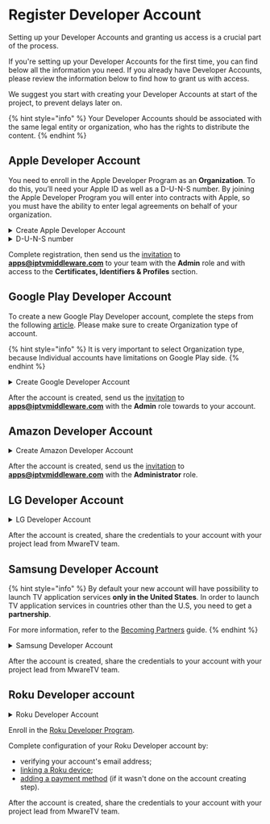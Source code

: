 # Register Developer Account

Setting up your Developer Accounts and granting us access is a crucial part of the process.

If you're setting up your Developer Accounts for the first time, you can find below all the information you need. If you already have Developer Accounts, please review the information below to find how to grant us with access.

We suggest you start with creating your Developer Accounts at start of the project, to prevent delays later on.

{% hint style="info" %}
Your Developer Accounts should be associated with the same legal entity or organization, who has the rights to distribute the content.
{% endhint %}

## Apple Developer Account

You need to enroll in the Apple Developer Program as an **Organization**. To do this, you’ll need your Apple ID as well as a D-U-N-S number. By joining the Apple Developer Program you will enter into contracts with Apple, so you must have the ability to enter legal agreements on behalf of your organization.

<details>

<summary>Create Apple Developer Account</summary>

#### Create your Apple Account when you set up your device

1. First, tap "Forgot password or don’t have an Apple Account?"
2. Then, Create a Free Apple Account.
3. Specify your birthday and your name, password and other fields, then click Continue
4. Specify your email, then you will use this address to access your Apple account. You can also create a new email in iCloud by "Don’t have an email address?" link.
5. Follow the steps to verify your email, specify a password and other required info.

#### Create your Apple Account using the App Store on your device

1. Open the [Apple Developer](https://developer.apple.com/) portal and tap the Account button.
2. Click [Create yours now](https://appleid.apple.com/account?appId=632\&returnUrl=https%3A%2F%2Fdeveloper.apple.com%2Faccount%2F).
3. Specify your birthday and your name, password and other fields, then click Continue
4. Enter your payment and billing information, click Next.&#x20;
5. Then you have to confirm the phone number and click Next
6. Follow the steps in a mail by Apple to verify your email.

</details>

<details>

<summary>D-U-N-S number</summary>

## D-U-N-S® Number

{% hint style="info" %}
Below is a copy of the original Apple article available by the link: [https://developer.apple.com/support/D-U-N-S/](https://developer.apple.com/support/D-U-N-S/)
{% endhint %}

The D-U-N-S Number is a unique nine-digit number that identifies business entities on a location-specific basis. Assigned and maintained by Dun & Bradstreet (D\&B), the D-U-N-S Number is widely used as a standard business identifier.

Your D-U-N-S Number will be used to check the identity and legal entity status of your organization as part of our enrollment verification process for joining the Apple Developer Program or the Apple Developer Enterprise Program. While many types of businesses can receive a D-U-N-S Number, your business must be recognized as a legal entity (such as a corporation, limited partnership, or limited liability company) to enter into the legal terms and obligations of Apple Developer Program agreements. DBAs, fictitious businesses, trade names, and branches are not accepted.

Companies and educational institutions must provide a D-U-N-S Number registered to their legal entity. A D-U-N-S Number is optional for government organizations. If you're enrolling as an individual, you don't need a D-U-N-S Number.

### Requesting a D-U-N-S Number

D\&B may have already assigned your organization a free D-U-N-S Number. Before enrolling, [look up your organization](https://developer.apple.com/enroll/duns-lookup/) to see if you have a D-U-N-S Number. If your company is not listed, you’ll have the option to submit your information to Dun & Bradstreet for a free D-U-N-S Number.

You'll be asked for the following information when looking up your organization:

* Legal entity name
* Headquarters address
* Mailing address
* Your work contact information

As part of their verification process, a D\&B representative may contact you directly for more information (such as your business type or number of employees). Please have your business registration documents ready.

### Receiving and managing your D-U-N-S Number

After requesting a D-U-N-S Number, please allow up to 5 business days to receive your number from D\&B. Expediting your D-U-N-S Number creation process will not shorten this waiting period. If your application has taken longer than two weeks to process, please [email D\&B](https://support.dnb.com/?CUST=APPLEDEV).

Once you receive your D-U-N-S Number, please allow up to 2 business days for Apple to receive your information from D\&B. After this period, you may enroll as a company/organization in the Apple Developer Program.

To update your D\&B profile, [email D\&B](https://support.dnb.com/?CUST=APPLEDEV). Please note that it takes up to two business days for D\&B to provide updated information to Apple.

### During enrollment I received the message, "Your organization is not listed as a legal entity." What does this mean?

The business you entered is either listed in the D\&B database with a different legal status (such as a sole proprietorship), or its legal status has not been verified. When enrolling, make sure to use the legal entity name of your organization, as Apple does not accept DBAs, fictitious businesses, trade names, or branches for enrollment as a company/organization. If your legal status is a sole proprietorship/single person business, [enroll as an individual](https://developer.apple.com/programs/enroll/). If you believe your business should be listed as a legal entity, have your business registration documents ready and [email D\&B](https://support.dnb.com/?CUST=APPLEDEV). Complete business registration documents are required to verify your organization’s legal status.

</details>

Complete registration, then send us the [invitation](https://help.apple.com/developer-account/#/dev3e8818774) to **apps@iptvmiddleware.com** to your team with the **Admin** role and with access to the **Certificates, Identifiers & Profiles** section.

## Google Play Developer Account <a href="#google-play-developer-account" id="google-play-developer-account"></a>

To create a new Google Play Developer account, complete the steps from the following [article](https://support.google.com/googleplay/android-developer/answer/6112435?hl=en#zippy=%2Cstep-sign-up-for-a-google-play-developer-account). Please make sure to create Organization type of account.

{% hint style="info" %}
It is very important to select Organization type, because Individual accounts have limitations on Google Play side.
{% endhint %}

<details>

<summary>Create Google Developer Account</summary>

{% hint style="info" %}
Info below got from the Google article available by the link: [https://support.google.com/googleplay/android-developer/answer/6112435](https://support.google.com/googleplay/android-developer/answer/6112435)
{% endhint %}

### Register for a Play Console developer account

1. Sign up for a Play Console developer account
   1. [Sign up for a Play Console developer account](https://play.google.com/apps/publish/signup).
   2. Then, you can start using Play Console to [publish and manage the apps](https://developer.android.com/distribute/googleplay/developer-console.html).
2. You have to accept the Developer Distribution Agreement
3. In order to use Google Play, you have to pay the registration fee - 25$&#x20;
4. Choose a developer account type: Personal or Organization.&#x20;
5. Verify your developer identity information
6. Meet testing requirements and device verification requirements

</details>

After the account is created, send us the [invitation](https://support.google.com/googleplay/android-developer/answer/9844686?hl=en\&visit_id=637595215236383957-3666748548\&rd=1) to **apps@iptvmiddleware.com** with the **Admin** role towards to your account.

## Amazon Developer Account <a href="#amazon-developer-account" id="amazon-developer-account"></a>

<details>

<summary>Create Amazon Developer Account</summary>

{% hint style="info" %}
Below is a copy of the original Amazon article available by the link: [https://developer.amazon.com/docs/app-submission/manage-account-and-permissions.html](https://developer.amazon.com/docs/app-submission/manage-account-and-permissions.html)
{% endhint %}

### Create a developer account

You must create an Amazon developer account in order to publish an app in the Appstore. If you already have an Amazon.com account but not an Amazon developer account, you can optionally sign in with your Amazon.com account. The Developer Console automatically creates a developer account using your Amazon.com email address, and the two accounts are tied together and synced. When signing in, you are prompted to complete the registration profile pages in the Developer Console.

To create a new Amazon developer account:

1. Go to [https://developer.amazon.com](https://developer.amazon.com/).
2. Click **Sign In** in the upper-right corner.
3. Click **Create your Amazon Developer account**.
4.  Complete the requested fields for your name, email, and password, and then click **Create your Amazon Developer account**.

    You're prompted to enter a One Time Password (OTP) sent to the email address you provided. (If this One Time Password dialog doesn't appear, your corporate VPN might be blocking the page. Try disconnecting from VPN.)
5. Go to your email to retrieve the OTP. Enter it into the **Enter OTP** field and click **Create your Amazon account**.
6. When you log in to your developer account, you might be prompted to add a mobile phone number to enhance the security of your account. Add your number and complete the verification process.
7.  You're now signed in to the Developer Console and presented with a Developer Registration screen. Complete the information fields in the **Developer Details** and **Contact Details** sections.

    When you later publish an app, you'll have the option to associate the Contact Details here for your App Details page in the Appstore listing. You can also supply different contact details when you publish your app. On your App Details page, the email address and company site appear in a "Developer info" section, while the "Developer/Company name" appears below your app title.

    Most of these fields are basic information fields that you can update later as needed. However, the **Developer/Company name** field cannot be edited after you click **Submit** (except by filing a support case).
8. In the **Amazon Developer Services Agreement** section, click the link to read the agreement, and then click the **I agree** button. You can always read this legal agreement more carefully here: [Amazon Developer Services Agreement](https://developer.amazon.com/support/legal/da). This agreement is required to distribute your app.
9. Click **Submit**. A "Welcome" screen appears with options to customize your interests as well as received product information and updates.
10. Select the desired checkboxes and then click one of the following:
    * **Continue completing your profile** — this takes you to the Settings tab. For a brief description of the subtabs available here, see [Settings subtabs](https://developer.amazon.com/docs/app-submission/manage-account-and-permissions.html#settings_tab).
    * **Start exploring the console** — this takes you to the Dashboard (shown below), which has quick links for common actions.

The Developer Console acts as a configuration portal for different Appstore-related products. Each product often has its own configuration screens, tabs, and branding.

### Add users to your organization's developer account

If your company has multiple users who work on app development and submission, you can give them access to your company's account. You can also assign each user a role that limits their permissions within your account. As an account owner, you are responsible for all activities that occur under the accounts you authorize.

To share your account with another user:

1. Sign in to the Developer Console.
2. Go to **Settings** > **User Permissions**.
3. Click **Add New**.
4. Type the user's email address and select his or her role. Four options are available, each with unique permissions. Choosing the correct user permissions for each user allows the account owner to control what each user can see or do in the company's developer account. Available roles are as follows:
   * **Administrator**: This role grants complete access to all sections of the developer account, including reporting and payment information. Most importantly, any account administrator has the ability to manage user permissions, including inviting or removing users from the account.
   * **Developer**: Outside of an Administrator, this is the only role that gives users the ability submit and adjust application files.
   * **Marketer**: Outside of an Administrator, this is the only role that gives users the ability to edit the content associated with apps (for example, descriptions and images) and IAPs. Like the Analyst, this role also gives access to sales reports.
   * **Analyst**: Outside of an Administrator, this is the only role that gives users the ability to view earnings reports. Like the Marketer, this role also gives users access to sales reports.

After you finish adding users and configuring roles, click **Save**.

### Find your customer and vendor ID

At times, Amazon teams might need your customer and vendor ID in order to give access to certain programs or documentation pages using an allow list. You can find your customer and vendor ID by doing the following:

1. Sign in to the Developer Console.
2.  Go to [https://developer.amazon.com/mycid.html](https://developer.amazon.com/mycid.html).

    Your customer ID and vendor ID are shown on the screen.

</details>

After the account is created, send us the [invitation](https://developer.amazon.com/docs/app-submission/manage-account-and-permissions.html#add_other_users) to **apps@iptvmiddleware.com** with the **Administrator** role.

## LG Developer Account <a href="#lg-developer-account" id="lg-developer-account"></a>

<details>

<summary>LG Developer Account</summary>

{% hint style="info" %}
Below is a copy of the original LG article available by the link: [https://seller.lgappstv.com/seller/support/userGuide/RetrieveUserGuide.lge?pstgSeq=9](https://seller.lgappstv.com/seller/support/userGuide/RetrieveUserGuide.lge?pstgSeq=9)
{% endhint %}

1. Select the country in which you are currently residing and tap the Sign up button.
2. Accept the Terms and Conditions and tap Next.
3. After filling out the required fields and clicking the Send verification code button, an account verification email will be sent.
4. In your inbox, open the email with the subject '\[LGE Account] Email Verification' and enter the verification code.
5. Click the Next button to move to the Additional Information page in the Seller Lounge.
6. To finish signing up, you must fill out the required fields on the Additional Information page.

</details>

After the account is created, share the credentials to your account with your project lead from MwareTV team.

## Samsung Developer Account <a href="#samsung-developer-account" id="samsung-developer-account"></a>

{% hint style="info" %}
By default your new account will have possibility to launch TV application services **only in the United States**. In order to launch TV application services in countries other than the U.S, you need to get a **partnership**.

For more information, refer to the [Becoming Partners](https://developer.samsung.com/tv-seller-office/guides/membership/becoming-partner.html) guide.
{% endhint %}

<details>

<summary>Samsung Developer Account</summary>

{% hint style="info" %}
Below is a copy of the original Samsung article available by the link: [https://developer.samsung.com/tv-seller-office/guides/membership/becoming-seller-office-member.html](https://developer.samsung.com/tv-seller-office/guides/membership/becoming-seller-office-member.html)
{% endhint %}

On the first screen of the TV Seller Office, log in with your Samsung Account. If you are not already a member of the TV Seller Office upon login, you are presented with a sign-up page.

![](../.gitbook/assets/so-main-0517.png)

First screen of TV Seller Office

![](../.gitbook/assets/join-now-0111.png)

Join membership of TV Seller Office

On the TV Seller Office sign-up screen, you must fill in the subscriber's email address, country, and time zone information.

After entering the information, review the TV Seller Office Terms of Use and Privacy Policy, and check the check box to indicate your agreement.

![](../.gitbook/assets/tnc-agree-0111.png)

After agreeing, click "Confirm" and you become a member of the TV Seller Office and are taken to the main screen.

</details>

After the account is created, share the credentials to your account with your project lead from MwareTV team.

## Roku Developer account

<details>

<summary>Roku Developer Account</summary>

### Create your Roku account on the Roku website <a href="#section-1" id="section-1"></a>

{% hint style="info" %}
Below is a copy of the original Roku article available by the link: [https://support.roku.com/article/115015595647](https://support.roku.com/article/115015595647)
{% endhint %}

To sign up for a Roku account go to [my.roku.com/signup](https://my.roku.com/signup) and follow these steps:

1. Enter your first and last name, email, a [strong, unique password](https://support.roku.com/article/115016130788), date of birth, and gender and select Continue
2. Select a [PIN and parental control settings](https://support.roku.com/article/220128567), which allows you to control what can be purchased or what apps can be added to your devices
3. Add a [payment method](https://support.roku.com/article/208755978) to be able to quickly sign up for free trials and subscriptions and make purchases on your TV
4. Select Save and Continue

</details>

Enroll in the [Roku Developer Program](https://developer.roku.com/enrollment/standard).

Complete configuration of your Roku Developer account by:

* verifying your account's email address;
* [linking a Roku device](https://support.roku.com/article/360000321787);
* [adding a payment method](https://support.roku.com/article/208755978) (if it wasn't done on the account creating step).

After the account is created, share the credentials to your account with your project lead from MwareTV team.
